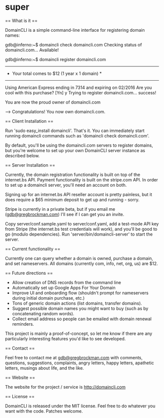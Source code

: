 # super
== What is it ==

DomainCLI is a simple command-line interface for registering domain names:

  gdb@inferno:~$ domaincli check domaincli.com
  Checking status of domaincli.com... Available!

  gdb@inferno:~$ domaincli register domaincli.com
  ***********************************************
  * Your total comes to $12 (1 year x 1 domain) *
  ***********************************************
  Using American Express ending in 7314 and expiring on 02/2016
  Are you cool with this purchase? [Yn] y
  Trying to register domaincli.com... success!

  You are now the proud owner of
    domaincli.com

  \--> Congratulations!  You now own domaincli.com.

== Client Installation ==

Run 'sudo easy_install domaincli'.  That's it.  You can immediately
start running domaincli commands such as 'domaincli check domaincli.com'.

By default, you'll be using the domaincli.com servers to register domains, but
you're welcome to set up your own DomainCLI server instance as described below.

== Server Installation ==

Currently, the domain registration functionality is built on top of
the internet.bs API.  Payment functionality is built on the stripe.com
API.  In order to set up a domaincli server, you'll need an account on
both.

Signing up for an internet.bs API reseller account is pretty painless,
but it does require a $65 minimum deposit to get up and running -
sorry.

Stripe is currently in a private beta, but if you email me
(gdb@gregbrockman.com) I'll see if I can get you an invite.

Copy server/conf.sample.yaml to server/conf.yaml, add a test-mode API
key from Stripe (the internet.bs test credentials will work), and
you'll be good to go (modulo dependencies).  Run
'server/bin/domaincli-server' to start the server.

== Current functionality ==

Currently one can query whether a domain is owned, purchase a domain, and set
nameservers.  All domains (currently com, info, net, org, us) are $12.

== Future directions ==

- Allow creation of DNS records from the command line
- Automatically set up Google Apps For Your Domain
- Improve UI and onboarding flow (shouldn't prompt for nameservers during initial
  domain purchase, etc.)
- Tons of generic domain actions (list domains, transfer domains).
- Suggest possible domain names you might want to buy (such as by concatenating
  random words).
- Collect email address so people can be emailed with domain renewal reminders.

This project is mainly a proof-of-concept, so let me know if there are any
particularly interesting features you'd like to see developed.

== Contact ==

Feel free to contact me at gdb@gregbrockman.com with comments, questions,
suggestions, complaints, angry letters, happy letters, apathetic letters, musings
about life, and the like.

== Website ==

The website for the project / service is http://domaincli.com

== License ==

DomainCLI is released under the MIT license.  Feel free to do whatever you want
with the code.  Patches welcome.
